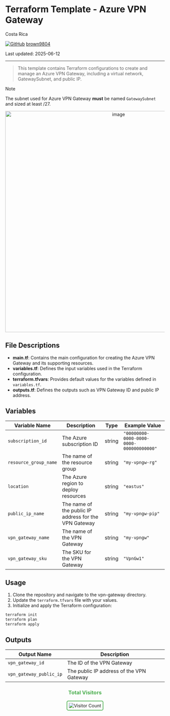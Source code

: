 # Terraform Template - Azure VPN Gateway

Costa Rica

[![GitHub](https://img.shields.io/badge/--181717?logo=github&logoColor=ffffff)](https://github.com/)
[brown9804](https://github.com/brown9804)

Last updated: 2025-06-12

----------

> This template contains Terraform configurations to create and manage an Azure VPN Gateway, including a virtual network, GatewaySubnet, and public IP.

> [!NOTE]
> The subnet used for Azure VPN Gateway **must** be named `GatewaySubnet` and sized at least /27.

<p align="center">
    <img width="700" alt="image" src="https://github.com/user-attachments/assets/c87943f7-5550-4e59-8059-3c236ec00f53">
</p>

## File Descriptions

- **main.tf**: Contains the main configuration for creating the Azure VPN Gateway and its supporting resources.
- **variables.tf**: Defines the input variables used in the Terraform configuration.
- **terraform.tfvars**: Provides default values for the variables defined in `variables.tf`.
- **outputs.tf**: Defines the outputs such as VPN Gateway ID and public IP address.

## Variables

| Variable Name         | Description                                      | Type   | Example Value                |
|---------------------- |--------------------------------------------------|--------|-----------------------------|
| `subscription_id`     | The Azure subscription ID                        | string | `"00000000-0000-0000-0000-000000000000"` |
| `resource_group_name` | The name of the resource group                   | string | `"my-vpngw-rg"`             |
| `location`            | The Azure region to deploy resources             | string | `"eastus"`                  |
| `public_ip_name`      | The name of the public IP address for the VPN Gateway | string | `"my-vpngw-pip"`        |
| `vpn_gateway_name`    | The name of the VPN Gateway                      | string | `"my-vpngw"`                |
| `vpn_gateway_sku`     | The SKU for the VPN Gateway                      | string | `"VpnGw1"`                  |

## Usage

1. Clone the repository and navigate to the vpn-gateway directory.
2. Update the `terraform.tfvars` file with your values.
3. Initialize and apply the Terraform configuration:

```bash
terraform init
terraform plan
terraform apply
```

## Outputs

| Output Name           | Description                                 |
|-----------------------|---------------------------------------------|
| `vpn_gateway_id`      | The ID of the VPN Gateway                   |
| `vpn_gateway_public_ip` | The public IP address of the VPN Gateway  |

<div align="center">
  <h3 style="color: #4CAF50;">Total Visitors</h3>
  <img src="https://profile-counter.glitch.me/brown9804/count.svg" alt="Visitor Count" style="border: 2px solid #4CAF50; border-radius: 5px; padding: 5px;"/>
</div>
